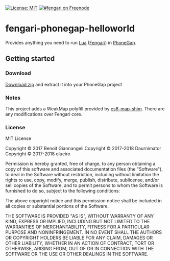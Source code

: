 [![License: MIT](https://img.shields.io/badge/License-MIT-yellow.svg)](https://opensource.org/licenses/MIT)
[![#fengari on Freenode](https://img.shields.io/Freenode/%23fengari.png)](https://webchat.freenode.net/?channels=fengari)


# fengari-phonegap-helloworld

Provides anything you need to run [Lua](https://lua.org) ([Fengari](https://fengari.io)) in [PhoneGap](https://phonegap.com/).

## Getting started

### Download

[Download zip](https://github.com/olueiro/fengari-phonegap-helloworld/archive/master.zip) and extract it into your PhoneGap project

### Notes

This project adds a WeakMap polyfill provided by [es6-map-shim](https://github.com/eriwen/es6-map-shim/blob/master/es6-map-shim.js).
There are any modifications over Fengari core.

### License

MIT License

Copyright © 2017 Benoit Giannangeli
Copyright © 2017-2018 Daurnimator
Copyright © 2017-2018 olueiro

Permission is hereby granted, free of charge, to any person obtaining a copy
of this software and associated documentation files (the "Software"), to deal
in the Software without restriction, including without limitation the rights
to use, copy, modify, merge, publish, distribute, sublicense, and/or sell
copies of the Software, and to permit persons to whom the Software is
furnished to do so, subject to the following conditions:

The above copyright notice and this permission notice shall be included in all
copies or substantial portions of the Software.

THE SOFTWARE IS PROVIDED "AS IS", WITHOUT WARRANTY OF ANY KIND, EXPRESS OR
IMPLIED, INCLUDING BUT NOT LIMITED TO THE WARRANTIES OF MERCHANTABILITY,
FITNESS FOR A PARTICULAR PURPOSE AND NONINFRINGEMENT. IN NO EVENT SHALL THE
AUTHORS OR COPYRIGHT HOLDERS BE LIABLE FOR ANY CLAIM, DAMAGES OR OTHER
LIABILITY, WHETHER IN AN ACTION OF CONTRACT, TORT OR OTHERWISE, ARISING FROM,
OUT OF OR IN CONNECTION WITH THE SOFTWARE OR THE USE OR OTHER DEALINGS IN THE
SOFTWARE.
